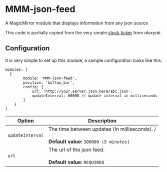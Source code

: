 # MMM-json-feed
A MagicMirror module that displays information from any json source

This code is partially copied from the very simple [stock ticker](https://github.com/alexyak/stocks) from _alexyak_.


## Configuration
It is very simple to set up this module, a sample configuration looks like this:

```
modules: [
  {
		module: 'MMM-json-feed',
		position: 'bottom_bar',
		config: {
			url: 'http://your.server.json.here/abc.json',
			updateInterval: 60000 // update interval in milliseconds
		}
	}
]
```

| Option               | Description
| -------------------- | -----------
| `updateInterval`     | The time between updates (In milliseconds). / <br><br> **Default value:** `300000 (5 minutes)`
| `url`                | The url of the json feed. <br><br> **Default value:** `REQUIRED`
